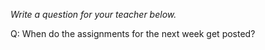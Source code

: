 _Write a question for your teacher below._

Q: When do the assignments for the next week get posted?

